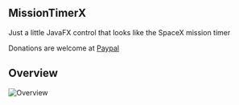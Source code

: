 ## MissionTimerX 
Just a little JavaFX control that looks like the SpaceX mission timer

Donations are welcome at [Paypal](https://paypal.me/hans0l0)

## Overview
![Overview](https://raw.githubusercontent.com/HanSolo/missiontimerx/main/MissionTimerX.png)
